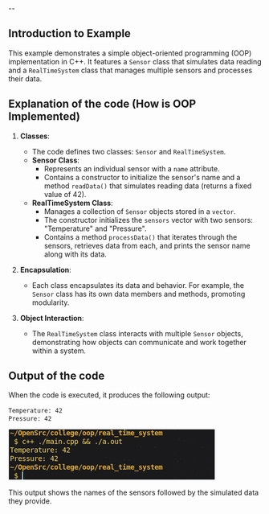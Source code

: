 --
## Introduction to Example

This example demonstrates a simple object-oriented programming (OOP) implementation in C++. It features a `Sensor` class that simulates data reading and a `RealTimeSystem` class that manages multiple sensors and processes their data.

## Explanation of the code (How is OOP Implemented)

1. **Classes**:
   - The code defines two classes: `Sensor` and `RealTimeSystem`.
   - **Sensor Class**:
     - Represents an individual sensor with a `name` attribute.
     - Contains a constructor to initialize the sensor's name and a method `readData()` that simulates reading data (returns a fixed value of 42).
   - **RealTimeSystem Class**:
     - Manages a collection of `Sensor` objects stored in a `vector`.
     - The constructor initializes the `sensors` vector with two sensors: "Temperature" and "Pressure".
     - Contains a method `processData()` that iterates through the sensors, retrieves data from each, and prints the sensor name along with its data.

2. **Encapsulation**:
   - Each class encapsulates its data and behavior. For example, the `Sensor` class has its own data members and methods, promoting modularity.

3. **Object Interaction**:
   - The `RealTimeSystem` class interacts with multiple `Sensor` objects, demonstrating how objects can communicate and work together within a system.

## Output of the code

When the code is executed, it produces the following output:

```
Temperature: 42
Pressure: 42
```
![output1](assets/1.png)

This output shows the names of the sensors followed by the simulated data they provide.
